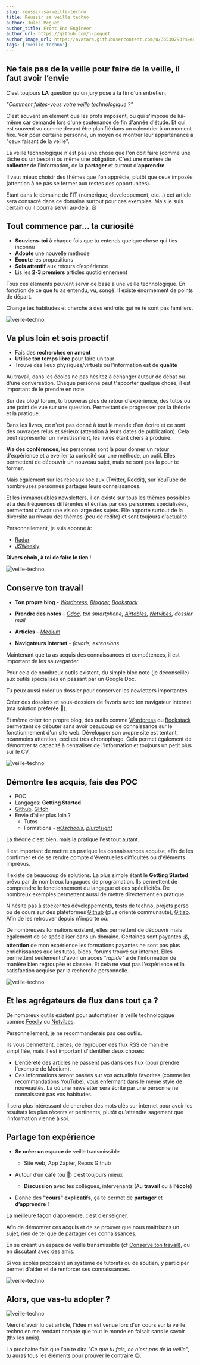```yaml
---
slug: reussir-sa-veille-techno
title: Réussir sa veille techno
author: Jules Peguet
author_title: Front End Engineer
author_url: https://github.com/j-peguet
author_image_url: https://avatars.githubusercontent.com/u/36530293?s=460&u=01882785b080ca7b6c6f195299102ec99ffae8c6&v=4
tags: ['veille techno']
---
```


## Ne fais pas de la veille pour faire de la veille, il faut avoir l’envie

<!--truncate-->

C'est toujours __LA__ question qu'un jury pose à la fin d'un entretien, 

*"Comment faites-vous votre veille technologique ?"*

C'est souvent un élément que les profs imposent, ou qui s'impose de lui-même car demandé lors d'une soutenance de fin d'année d'étude. 
Et qui est souvent vu comme devant être planifié dans un calendrier à un moment fixe. 
Voir pour certaine personne, un moyen de montrer leur appartenance à "ceux faisant de la veille".

La veille technologique n'est pas une chose que l'on doit faire (comme une tâche ou un besoin) ou même une obligation. 
C'est une manière de **collecter** de l'information, de la __partager__ et surtout d'__apprendre__.

Il vaut mieux choisir des thèmes que l'on apprécie, plutôt que ceux imposés (attention à ne pas se fermer aux restes des opportunités).

Etant dans le domaine de l'IT (numérique, developpement, etc...) cet article sera consacré dans ce domaine surtout pour ces exemples. 
Mais je suis certain qu'il pourra servir au-delà. :smiley:

## Tout commence par... __ta curiosité__

* __Souviens-toi__ à chaque fois que tu entends quelque chose qui t’es inconnu
* __Adopte__ une nouvelle méthode
* __Écoute__ les propositions
* __Sois attentif__ aux retours d’expérience
* Lis les __2-3 premiers__ articles quotidiennement

Tous ces éléments peuvent servir de base à une veille technologique. En fonction de ce que tu as entendu, vu, songé. Il existe énormément de points de départ.

Change tes habitudes et cherche à des endroits qui ne te sont pas familiers.

![veille-techno](assets/undraw_searching.svg)

## Va plus loin et sois __proactif__

* Fais des __recherches en amont__
* __Utilise ton temps libre__ pour faire un tour
* Trouve des lieux physiques/virtuels où l’information est de __qualité__

Au travail, dans les écoles ne pas hésitez à échanger autour de débat ou d'une conversation.
Chaque personne peut t'apporter quelque chose, il est important de le prendre en note.

Sur des blog/ forum, tu trouveras plus de retour d'expérience, des tutos ou une point de vue sur une question. 
Permettant de progresser par la théorie et la pratique.

Dans les livres, ce n'est pas donné à tout le monde d'en écrire et ce sont des ouvrages relus et sérieux (attention à leurs dates de publication). 
Cela peut représenter un investissment, les livres étant chers à produire.

__Via des conférences__, les personnes sont là pour donner un retour d'expérience et a éveiller ta curiosité sur une méthode, un outil. 
Elles permettent de découvrir un nouveau sujet, mais ne sont pas là pour te former.

Mais également sur les réseaux sociaux (Twitter, Reddit), sur YouTube de nombreuses personnes partages leurs connaissances.

Et les immanquables newsletters, il en existe sur tous les thèmes possibles et a des fréquences différentes et écrites par des personnes spécialisées, permettant d'avoir une vision large des sujets. 
Elle apporte surtout de la diversité au niveau des thèmes (peu de redite) et sont toujours d'actualité.

Personnellement, je suis abonné à:
* [Radar](https://www.thoughtworks.com/radar)
* [JSWeekly](https://javascriptweekly.com/)

__Divers choix, à toi de faire le tien !__

![veille-techno](assets/undraw_Web_search.svg)

## Conserve ton __travail__

* __Ton propre blog__ - *[Wordpress](https://wordpress.com/fr/), [Blogger](https://www.blogger.com), [Bookstack](https://www.bookstackapp.com/)*

* __Prendre des notes__ - *[Gdoc](https://www.google.fr/intl/fr/docs/about/), ton smartphone, [Airtables](https://airtable.com/), [Netvibes](https://www.netvibes.com), dossier mail*

* __Articles__ - *[Medium](https://medium.com/)*

* __Navigateurs Internet__ - *favoris, extensions*

Maintenant que tu as acquis des connaissances et compétences, il est important de les sauvegarder.

Pour cela de nombreux outils existent, du simple bloc note (je déconseille) aux outils spécialisés en passant par un Google Doc.

Tu peux aussi créer un dossier pour conserver les newletters importantes.

Créer des dossiers et sous-dossiers de favoris avec ton navigateur internet (ma solution préferée :blue_heart:).

Et même créer ton propre blog, des outils comme [Wordpress](https://wordpress.com/fr/) ou [Bookstack](https://www.bookstackapp.com/) permettent de débuter sans avoir beaucoup de connaissance sur le fonctionnement d'un site web. Développer son propre site est tentant, néanmoins attention, ceci est très chronophage.
Cela permet également de démontrer ta capacité à centraliser de l'information et toujours un petit plus sur le CV.

![veille-techno](assets/undraw_collecting.svg)

## Démontre tes acquis, fais des __POC__

* POC
* Langages: __Getting Started__
* [Github](https://github.com/), [Glitch](https://glitch.com/)
* Envie d’aller plus loin ?
    * Tutos
    * Formations - *[w3schools](https://www.w3schools.com/), [pluralsight](https://www.pluralsight.com/)*

La théorie c'est bien, mais la pratique l'est tout autant.

Il est important de mettre en pratique les connaissances acquise, afin de les confirmer et de se rendre compte d'éventuelles difficultés ou d'éléments imprévus.

Il existe de beaucoup de solutions. La plus simple étant le __Getting Started__ prévu par de nombreux langagues de programation.
Ils permettent de comprendre le fonctionnement du langague et ces spécificités. De nombreux exemples permettent aussi de mettre directement en pratique.

N'hésite pas à stocker tes développements, tests de techno, projets perso ou de cours sur des plateformes [Github](https://github.com/) (plus orienté communauté), [Gitlab](https://gitlab.com/). Afin de les retrouver depuis n'importe où.

De nombreuses formations existent, elles permettent de découvrir mais également de se spécialiser dans un domaine. 
Certaines sont payantes :moneybag:, __attention__ de mon expérience les formations payantes ne sont pas plus enrichissantes que les tutos, blocs, forums trouvé sur internet. Elles permettent seulement d'avoir un accès *"rapide"* à de l'information de manière bien regroupée et classée. 
Et cela ne vaut pas l'expérience et la satisfaction acquise par la recherche personnelle.

![veille-techno](assets/undraw_dev_focus.svg)

## Et les __agrégateurs__ de flux dans tout ça ?

De nombreux outils existent pour automatiser la veille technologique comme [Feedly](https://feedly.com/) ou [Netvibes](https://www.netvibes.com).

Personnellement, je ne recommanderais pas ces outils.

Ils vous permettent, certes, de regrouper des flux RSS de manière simplifiée, mais il est important d'identifier deux choses:
* L'entièreté des articles ne passent pas dans ces flux (pour prendre l'exemple de Medium).
* Ces informations seront basées sur vos actualités favorites (comme les recommandations YouTube), vous enfermant dans le même style de nouveautés.
Là où une newsletter sera écrite par une personne ne connaissant pas vos habitudes.

Il sera plus intéressant de chercher des mots clés sur internet pour avoir les résultats les plus récents et pertinents, plutôt qu'attendre sagement que l'information vienne à soi.

## __Partage__ ton expérience

* __Se créer un espace__ de veille transmissible 
    * Site web, App Zapier, Repos Github

* Autour d’un café (ou :beers:) c’est toujours mieux
    * __Discussion__ avec tes collègues, intervenants (Au __travail__ ou à __l’école__)

* Donne des __"cours" explicatifs__, ça te permet de __partager__ et __d’apprendre__ !

La meilleure façon d’apprendre, c’est d’enseigner.

Afin de démontrer ces acquis et de se prouver que nous maitrisons un sujet, rien de tel que de partager ces connaissances.

En se créant un espace de veille transmissible (cf [Conserve ton travail](#conserve-ton-travail)), ou en discutant avec des amis.

Si vos écoles proposent un système de tutorats ou de soutien, y participer permet d'aider et de renforcer ses connaissances.

![veille-techno](assets/undraw_pizza_sharing.svg)

## Alors, que vas-tu adopter ?

![veille-techno](assets/undraw_mic_drop.svg)

Merci d'avoir lu cet article, l'idée m'est venue lors d'un cours sur la veille techno en me rendant compte que tout le monde en faisait sans le savoir (thx les amis).

La prochaine fois que l'on te dira *"Ce que tu fais, ce n'est pas de la veille"*, tu auras tous les éléments pour prouver le contraire :wink:.